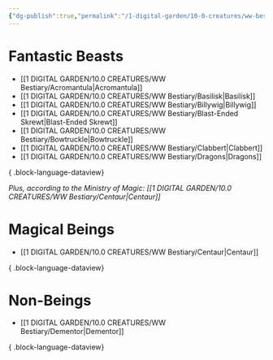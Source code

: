 ```yaml
---
{"dg-publish":true,"permalink":"/1-digital-garden/10-0-creatures/ww-bestiary/10-0-1-magical-creatures-overview/","tags":["#MOC"],"dgShowToc":"true"}
---
```


# Fantastic Beasts

- [[1 DIGITAL GARDEN/10.0 CREATURES/WW Bestiary/Acromantula\|Acromantula]]
- [[1 DIGITAL GARDEN/10.0 CREATURES/WW Bestiary/Basilisk\|Basilisk]]
- [[1 DIGITAL GARDEN/10.0 CREATURES/WW Bestiary/Billywig\|Billywig]]
- [[1 DIGITAL GARDEN/10.0 CREATURES/WW Bestiary/Blast-Ended Skrewt\|Blast-Ended Skrewt]]
- [[1 DIGITAL GARDEN/10.0 CREATURES/WW Bestiary/Bowtruckle\|Bowtruckle]]
- [[1 DIGITAL GARDEN/10.0 CREATURES/WW Bestiary/Clabbert\|Clabbert]]
- [[1 DIGITAL GARDEN/10.0 CREATURES/WW Bestiary/Dragons\|Dragons]]

{ .block-language-dataview}

*Plus, according to the Ministry of Magic: [[1 DIGITAL GARDEN/10.0 CREATURES/WW Bestiary/Centaur\|Centaur]]*

# Magical Beings

- [[1 DIGITAL GARDEN/10.0 CREATURES/WW Bestiary/Centaur\|Centaur]]

{ .block-language-dataview}

# Non-Beings

- [[1 DIGITAL GARDEN/10.0 CREATURES/WW Bestiary/Dementor\|Dementor]]

{ .block-language-dataview}


